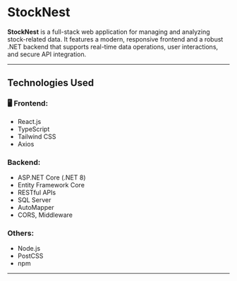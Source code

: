 # StockNest

**StockNest** is a full-stack web application for managing and analyzing stock-related data. It features a modern, responsive frontend and a robust .NET backend that supports real-time data operations, user interactions, and secure API integration.

---

## Technologies Used

### 🖥️ Frontend:
- React.js
- TypeScript
- Tailwind CSS
- Axios

### Backend:
- ASP.NET Core (.NET 8)
- Entity Framework Core
- RESTful APIs
- SQL Server
- AutoMapper
- CORS, Middleware

### Others:
- Node.js
- PostCSS
- npm

---
